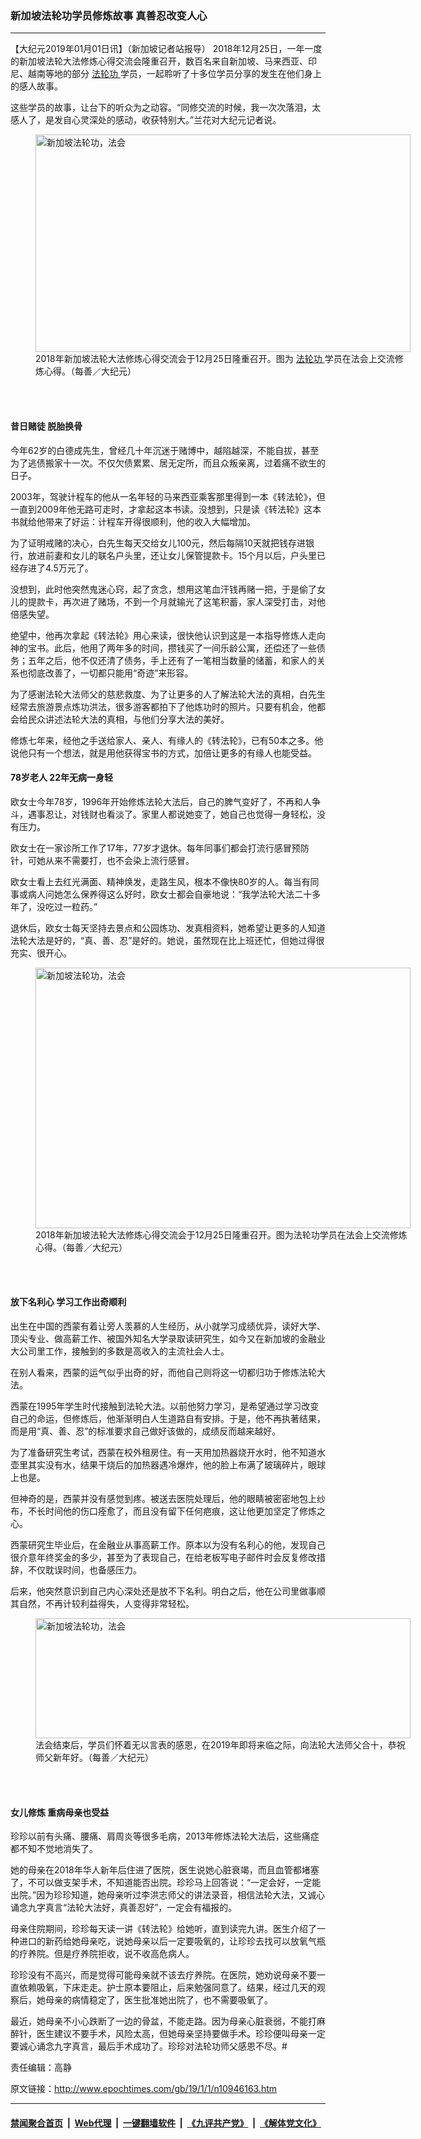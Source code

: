 ### 新加坡法轮功学员修炼故事 真善忍改变人心
------------------------

<p>
 【大纪元2019年01月01日讯】（新加坡记者站报导） 2018年12月25日，一年一度的新加坡法轮大法修炼心得交流会隆重召开，数百名来自新加坡、马来西亚、印尼、越南等地的部分
 <a href="http://www.epochtimes.com/gb/tag/%E6%B3%95%E8%BD%AE%E5%8A%9F.html">
  法轮功
 </a>
 学员，一起聆听了十多位学员分享的发生在他们身上的感人故事。
</p>
<p>
 这些学员的故事，让台下的听众为之动容。“同修交流的时候，我一次次落泪，太感人了，是发自心灵深处的感动，收获特别大。”兰花对大纪元记者说。
</p>
<figure class="wp-caption aligncenter" id="attachment_10946457" style="width: 600px">
 <a href="http://i.epochtimes.com/assets/uploads/2019/01/DSC4921-vs.jpg">
  <img alt="新加坡法轮功，法会" class="size-large wp-image-10946457" height="348" src="http://i.epochtimes.com/assets/uploads/2019/01/DSC4921-vs-600x348.jpg" width="600"/>
 </a>
 <br/><figcaption class="wp-caption-text">
  2018年新加坡法轮大法修炼心得交流会于12月25日隆重召开。图为
  <a href="http://www.epochtimes.com/gb/tag/%E6%B3%95%E8%BD%AE%E5%8A%9F.html">
   法轮功
  </a>
  学员在法会上交流修炼心得。（每善／大纪元）
 </figcaption><br/>
</figure><br/>
<h4>
 昔日赌徒 脱胎换骨
</h4>
<p>
 今年62岁的白德成先生，曾经几十年沉迷于赌博中，越陷越深，不能自拔，甚至为了逃债搬家十一次。不仅欠债累累、居无定所，而且众叛亲离，过着痛不欲生的日子。
</p>
<p>
 2003年，驾驶计程车的他从一名年轻的马来西亚乘客那里得到一本《转法轮》，但一直到2009年他无路可走时，才拿起这本书读。没想到，只是读《转法轮》这本书就给他带来了好运：计程车开得很顺利，他的收入大幅增加。
</p>
<p>
 为了证明戒赌的决心，白先生每天交给女儿100元，然后每隔10天就把钱存进银行，放进前妻和女儿的联名户头里，还让女儿保管提款卡。15个月以后，户头里已经存进了4.5万元了。
</p>
<p>
 没想到，此时他突然鬼迷心窍，起了贪念，想用这笔血汗钱再赌一把，于是偷了女儿的提款卡，再次进了赌场，不到一个月就输光了这笔积蓄，家人深受打击，对他倍感失望。
</p>
<p>
 绝望中，他再次拿起《转法轮》用心来读，很快他认识到这是一本指导修炼人走向神的宝书。此后，他用了两年多的时间，攒钱买了一间乐龄公寓，还偿还了一些债务；五年之后，他不仅还清了债务，手上还有了一笔相当数量的储蓄，和家人的关系也彻底改善了，一切都只能用“奇迹”来形容。
</p>
<p>
 为了感谢法轮大法师父的慈悲救度、为了让更多的人了解法轮大法的真相，白先生经常去旅游景点炼功洪法，很多游客都拍下了他炼功时的照片。只要有机会，他都会给民众讲述法轮大法的真相，与他们分享大法的美好。
</p>
<p>
 修炼七年来，经他之手送给家人、亲人、有缘人的《转法轮》，已有50本之多。他说他只有一个想法，就是用他获得宝书的方式，加倍让更多的有缘人也能受益。
</p>
<h4>
 78岁老人 22年无病一身轻
</h4>
<p>
 欧女士今年78岁，1996年开始修炼法轮大法后，自己的脾气变好了，不再和人争斗，遇事忍让，对钱财也看淡了。家里人都说她变了，她自己也觉得一身轻松，没有压力。
</p>
<p>
 欧女士在一家诊所工作了17年，77岁才退休。每年同事们都会打流行感冒预防针，可她从来不需要打，也不会染上流行感冒。
</p>
<p>
 欧女士看上去红光满面、精神焕发，走路生风，根本不像快80岁的人。每当有同事或病人问她怎么保养得这么好时，欧女士都会自豪地说：“我学法轮大法二十多年了，没吃过一粒药。”
</p>
<p>
 退休后，欧女士每天坚持去景点和公园炼功、发真相资料，她希望让更多的人知道法轮大法是好的，“真、善、忍”是好的。她说，虽然现在比上班还忙，但她过得很充实、很开心。
</p>
<figure class="wp-caption aligncenter" id="attachment_10946458" style="width: 600px">
 <a href="http://i.epochtimes.com/assets/uploads/2019/01/DSC4945-vs.jpg">
  <img alt="新加坡法轮功，法会" class="size-large wp-image-10946458" height="417" src="http://i.epochtimes.com/assets/uploads/2019/01/DSC4945-vs-600x417.jpg" width="600"/>
 </a>
 <br/><figcaption class="wp-caption-text">
  2018年新加坡法轮大法修炼心得交流会于12月25日隆重召开。图为法轮功学员在法会上交流修炼心得。（每善／大纪元）
 </figcaption><br/>
</figure><br/>
<h4>
 放下名利心 学习工作出奇顺利
</h4>
<p>
 出生在中国的西蒙有着让旁人羡慕的人生经历，从小就学习成绩优异，读好大学、顶尖专业、做高薪工作、被国外知名大学录取读研究生，如今又在新加坡的金融业大公司里工作，接触到的多数是高收入的主流社会人士。
</p>
<p>
 在别人看来，西蒙的运气似乎出奇的好，而他自己则将这一切都归功于修炼法轮大法。
</p>
<p>
 西蒙在1995年学生时代接触到法轮大法。以前他努力学习，是希望通过学习改变自己的命运，但修炼后，他渐渐明白人生道路自有安排。于是，他不再执著结果，而是用“真、善、忍”的标准要求自己做好该做的，成绩反而越来越好。
</p>
<p>
 为了准备研究生考试，西蒙在校外租房住。有一天用加热器烧开水时，他不知道水壶里其实没有水，结果干烧后的加热器遇冷爆炸，他的脸上布满了玻璃碎片，眼球上也是。
</p>
<p>
 但神奇的是，西蒙并没有感觉到疼。被送去医院处理后，他的眼睛被密密地包上纱布，不长时间他的伤口痊愈了，而且没有留下任何疤痕，这让他更加坚定了修炼之心。
</p>
<p>
 西蒙研究生毕业后，在金融业从事高薪工作。原本以为没有名利心的他，发现自己很介意年终奖金的多少，甚至为了表现自己，在给老板写电子邮件时会反复修改措辞，不仅耽误时间，也备感压力。
</p>
<p>
 后来，他突然意识到自己内心深处还是放不下名利。明白之后，他在公司里做事顺其自然，不再计较利益得失，人变得非常轻松。
</p>
<figure class="wp-caption aligncenter" id="attachment_10946466" style="width: 600px">
 <a href="http://i.epochtimes.com/assets/uploads/2019/01/248A0248-vs.jpg">
  <img alt="新加坡法轮功，法会" class="size-large wp-image-10946466" height="192" src="http://i.epochtimes.com/assets/uploads/2019/01/248A0248-vs-600x192.jpg" width="600"/>
 </a>
 <br/><figcaption class="wp-caption-text">
  法会结束后，学员们怀着无以言表的感恩，在2019年即将来临之际，向法轮大法师父合十，恭祝师父新年好。（每善／大纪元）
 </figcaption><br/>
</figure><br/>
<h4>
 女儿修炼 重病母亲也受益
</h4>
<p>
 珍珍以前有头痛、腰痛、肩周炎等很多毛病，2013年修炼法轮大法后，这些痛症都不知不觉地消失了。
</p>
<p>
 她的母亲在2018年华人新年后住进了医院，医生说她心脏衰竭，而且血管都堵塞了，不可以做支架手术，不知道能否出院。珍珍马上回答说：“一定会好，一定能出院。”因为珍珍知道，她母亲听过李洪志师父的讲法录音，相信法轮大法，又诚心诵念九字真言“法轮大法好，真善忍好”，一定会有福报的。
</p>
<p>
 母亲住院期间，珍珍每天读一讲《转法轮》给她听，直到读完九讲。医生介绍了一种进口的新药给她母亲吃，说她母亲以后一定要吸氧的，让珍珍去找可以放氧气瓶的疗养院。但是疗养院拒收，说不收高危病人。
</p>
<p>
 珍珍没有不高兴，而是觉得可能母亲就不该去疗养院。在医院，她劝说母亲不要一直依赖吸氧，下床走走。护士原本要阻止，后来勉强同意了。结果，经过几天的观察后，她母亲的病情稳定了，医生批准她出院了，也不需要吸氧了。
</p>
<p>
 最近，她母亲不小心跌断了一边的骨盆，不能走路。因为母亲心脏衰弱，不能打麻醉针，医生建议不要手术，风险太高，但她母亲坚持要做手术。珍珍便叫母亲一定要诚心诵念九字真言，最后手术成功了。珍珍对法轮功师父感恩不尽。#
</p>
<p>
 责任编辑：高静
</p>

原文链接：http://www.epochtimes.com/gb/19/1/1/n10946163.htm


------------------------
#### [禁闻聚合首页](https://github.com/gfw-breaker/banned-news/blob/master/README.md) &nbsp;|&nbsp; [Web代理](https://github.com/gfw-breaker/open-proxy/blob/master/README.md) &nbsp;|&nbsp; [一键翻墙软件](https://github.com/gfw-breaker/nogfw/blob/master/README.md) &nbsp;|&nbsp; [《九评共产党》](https://github.com/gfw-breaker/9ping.md/blob/master/README.md#九评之一评共产党是什么) &nbsp;|&nbsp; [《解体党文化》](https://github.com/gfw-breaker/jtdwh.md/blob/master/README.md#绪论)